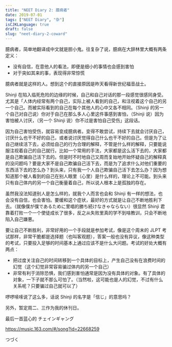```yaml
---
title: "NEET Diary 2: 臆病者"
date: 2019-07-01
tags: ["NEET Diary", "杂"]
isCJKLanguage: true
draft: false
slug: "neet-diary-2-coward"
---
```


臆病者，简单地翻译成中文就是胆小鬼。往复杂了说，臆病在大辞林里大概有两条定义：

- 没有自信，在意他人的看法，即便是细小的事情也会感到害怕
- 对于突如其来的事，表现得非常惊慌

臆病者就是这样的人。想到这个的直接原因是昨天看得新世纪福音战士。

<!--more-->

Shinji 在陷入临死危险的边缘的时候，自己和自己对话的那一段感觉很感同身受。尤其是「人体内经常有两个自己，实际上被人看到的自己，和注视着这个自己的另一个自己。而被实际看到的自己在每个其他人的心中又各不相同。（Shinji 的另一个自己对自己说）你对于自己在那么多人心里这件事感到害怕，（Shinji 说）因为害怕被人讨厌，（另一个 Shinji 说）你不过是害怕自己受伤」这段话。

因为自己害怕受伤，就容易变成臆病者。变得不敢尝试，持续下去就会讨厌自己，讨厌什么也干不好的自己，或者说讨厌觉得自己什么也干不好的自己。但是为了让自己继续活下去，必须给自己的行为合理的解释，不管是什么样的解释，只要能说服注视着自己的自己就行。比如一个常用的手法，大家都是这么活下去的，大家都是自己欺骗自己活下去的。但是时不时地自己又周而复始地开始怀疑自己的解释真的没问题吗？要是大家不是自己欺骗自己活下去，而是为了追求什么对他们重要的东西活下去的怎么办？到头来，只有我一个人自己欺骗自己活下去怎么办？因为想知道那个被人看到的自己在别人眼里（心里）是什么样的，理论上不可能。到头来只有自己体内的另一个自己衡量着自己，所以说人根本上是孤独的存在。

虽然我没法知道别人是怎么样的，就我个人而言也会和 Shinji 有一样的想法，也会没有自信，也会害怕。要缓和这个症状，最好的方式就是让自己不断地胜利下去。（就像僕が僕であるために里唱的勝ち続けなきゃならない）很显然 Shinji 君靠着打败一个一个使徒成长了很多，反之从失败里真的学不到啥教训，只会不断地陷入自己嫌悪。

要让自己不断胜利，非常好用的一个手段就是参加考试，像是这个周末的 JLPT 考试那样，非常干脆都是选择题（也叫客观题），答案一般也没有异议，像这种类型的考试，只要投入足够的时间基本上通过应该不是什么大问题。考试的好处大概有两点：

- 把过度关注自己的时间转移到一个具体的目标上，产生自己没有在浪费时间的幻觉（这个幻觉非常容易骗过体内的另一个自己）
- 非常有利于消除恐惧，我们感到害怕通常是因为没有具体的对象。有了具体的对象，一下子就不那么可怕了。（当然啦，这可能也是人的幻觉，不过有什么关系呢？只要骗过自己就可以了）

啰啰嗦嗦说了这么多，话说 Shinji 的名字是「信じ」的意思吗？

另外，暂定周二、三作为我的休刊日。

最后一首蓝心的 チェインギャング

https://music.163.com/#/song?id=22668259

つづく
